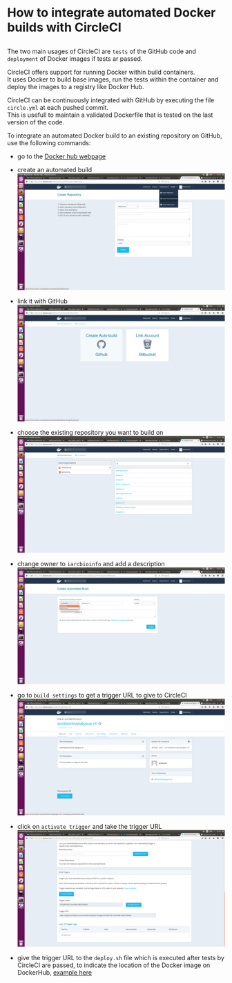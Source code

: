 # How to integrate automated Docker builds with CircleCI

##

The two main usages of CircleCI are `tests` of the GitHub code and `deployment` of Docker images if tests ar passed.

CircleCI offers support for running Docker within build containers.  
It uses Docker to build base images, run the tests within the container and deploy the images to a registry like Docker Hub.

CircleCI can be continuously integrated with GitHub by executing the file `circle.yml` at each pushed commit.    
This is usefull to maintain a validated Dockerfile that is tested on the last version of the code.  

To integrate an automated Docker build to an existing repository on GitHub, use the following commands:

* go to the [Docker hub webpage](https://hub.docker.com/)

* create an automated build
![f1](circleCI_docker_fig/f1.png?raw=true)

* link it with GitHub
![f1](circleCI_docker_fig/f2.png?raw=true)

* choose the existing repository you want to build on
![f1](circleCI_docker_fig/f3.png?raw=true)

* change owner to `iarcbioinfo` and add a description
![f1](circleCI_docker_fig/f4.png?raw=true)

* go to `build settings` to get a trigger URL to give to CircleCI
![f1](circleCI_docker_fig/f5.png?raw=true)

* click on `activate trigger` and take the trigger URL
![f1](circleCI_docker_fig/f6.png?raw=true)

* give the trigger URL to the `deploy.sh` file which is executed after tests by CircleCI are passed, to indicate the location of the Docker image on DockerHub, [example here](https://github.com/IARCbioinfo/template-nf/blob/master/deploy.sh#L2)
